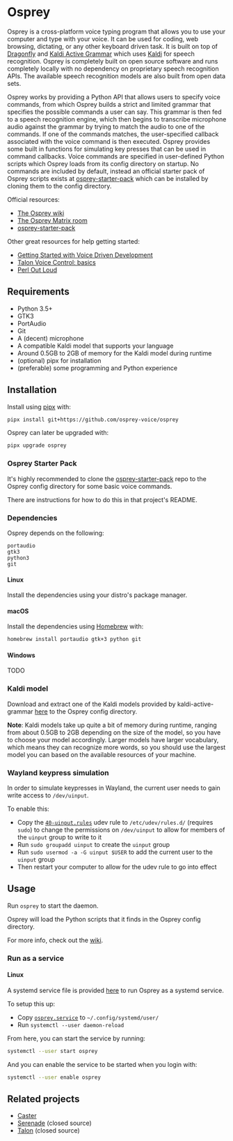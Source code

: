 # Osprey

Osprey is a cross-platform voice typing program that allows you to use your computer and type with your voice.
It can be used for coding, web browsing, dictating, or any other keyboard driven task.
It is built on top of [Dragonfly](https://github.com/dictation-toolbox/dragonfly) and [Kaldi Active Grammar](https://github.com/daanzu/kaldi-active-grammar) which uses [Kaldi](https://github.com/kaldi-asr/kaldi) for speech recognition.
Osprey is completely built on open source software and runs completely locally with no dependency on proprietary speech recognition APIs.
The available speech recognition models are also built from open data sets.

Osprey works by providing a Python API that allows users to specify voice commands, from which Osprey builds a strict and limited grammar that specifies the possible commands a user can say.
This grammar is then fed to a speech recognition engine, which then begins to transcribe microphone audio against the grammar by trying to match the audio to one of the commands.
If one of the commands matches, the user-specified callback associated with the voice command is then executed.
Osprey provides some built in functions for simulating key presses that can be used in command callbacks.
Voice commands are specified in user-defined Python scripts which Osprey loads from its config directory on startup.
No commands are included by default, instead an official starter pack of Osprey scripts exists at [osprey-starter-pack](https://github.com/osprey-voice/osprey-starter-pack) which can be installed by cloning them to the config directory.

Official resources:

- [The Osprey wiki](https://github.com/osprey-voice/osprey/wiki)
- [The Osprey Matrix room](https://matrix.to/#/#osprey:matrix.org)
- [osprey-starter-pack](https://github.com/osprey-voice/osprey-starter-pack)

Other great resources for help getting started:

- [Getting Started with Voice Driven Development](https://whalequench.club/blog/2019/09/03/learning-to-speak-code.html)
- [Talon Voice Control: basics](https://www.youtube.com/watch?v=oB5TGMEhQp4&feature=youtu.be)
- [Perl Out Loud](https://www.youtube.com/watch?v=Mz3JeYfBTcY)

## Requirements

- Python 3.5+
- GTK3
- PortAudio
- Git
- A (decent) microphone
- A compatible Kaldi model that supports your language
- Around 0.5GB to 2GB of memory for the Kaldi model during runtime
- (optional) pipx for installation
- (preferable) some programming and Python experience

## Installation

Install using [pipx](https://github.com/pipxproject/pipx) with:

```bash
pipx install git+https://github.com/osprey-voice/osprey
```

Osprey can later be upgraded with:

```bash
pipx upgrade osprey
```

### Osprey Starter Pack

It's highly recommended to clone the [osprey-starter-pack](https://github.com/osprey-voice/osprey-starter-pack) repo to the Osprey config directory for some basic voice commands.

There are instructions for how to do this in that project's README.

### Dependencies

Osprey depends on the following:

```
portaudio
gtk3
python3
git
```

#### Linux

Install the dependencies using your distro's package manager.

#### macOS

Install the dependencies using [Homebrew](https://brew.sh/) with:

```bash
homebrew install portaudio gtk+3 python git
```

#### Windows

TODO

### Kaldi model

Download and extract one of the Kaldi models provided by kaldi-active-grammar [here](https://github.com/daanzu/kaldi-active-grammar/blob/master/docs/models.md) to the Osprey config directory.

**Note**: Kaldi models take up quite a bit of memory during runtime, ranging from about 0.5GB to 2GB depending on the size of the model, so you have to choose your model accordingly.
Larger models have larger vocabulary, which means they can recognize more words, so you should use the largest model you can based on the available resources of your machine.

### Wayland keypress simulation

In order to simulate keypresses in Wayland, the current user needs to gain write access to `/dev/uinput`.

To enable this:

- Copy the [`40-uinput.rules`](./40-uinput.rules) udev rule to `/etc/udev/rules.d/` (requires `sudo`) to change the permissions on `/dev/uinput` to allow for members of the `uinput` group to write to it
- Run `sudo groupadd uinput` to create the `uinput` group
- Run `sudo usermod -a -G uinput $USER` to add the current user to the `uinput` group
- Then restart your computer to allow for the udev rule to go into effect

## Usage

Run `osprey` to start the daemon.

Osprey will load the Python scripts that it finds in the Osprey config directory.

For more info, check out the [wiki](https://github.com/osprey-voice/osprey/wiki).

### Run as a service

#### Linux

A systemd service file is provided [here](./osprey.service) to run Osprey as a systemd service.

To setup this up:

- Copy [`osprey.service`](./osprey.service) to `~/.config/systemd/user/`
- Run `systemctl --user daemon-reload`

From here, you can start the service by running:

```bash
systemctl --user start osprey
```

And you can enable the service to be started when you login with:

```bash
systemctl --user enable osprey
```

## Related projects

- [Caster](https://github.com/dictation-toolbox/Caster)
- [Serenade](https://serenade.ai/) (closed source)
- [Talon](https://talonvoice.com/) (closed source)
